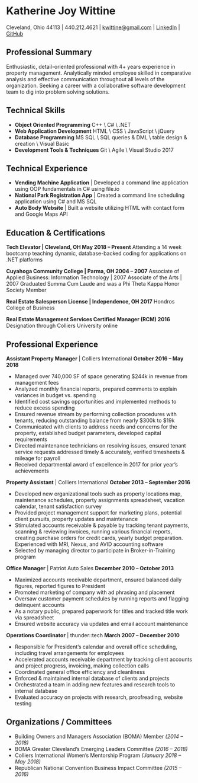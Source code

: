# **Katherine Joy Wittine**
Cleveland, Ohio 44113 | 440.212.4621 | kwittine@gmail.com | [LinkedIn](https://www.linkedin.com/in/katiewittine/) | [GitHub](https://github.com/kwittine)

## Professional Summary
Enthusiastic, detail-oriented professional with 4+ years experience in property management. Analytically minded employee skilled in comparative analysis and effective communication throughout all levels of the organization. Seeking a career with a collaborative software development team to dig into problem solving solutions.

## Technical Skills
* **Object Oriented Programming**		C++ \ C# \ .NET
* **Web Application Development**		HTML \ CSS \ JavaScript \ jQuery
* **Database Programming**			MS SQL \ SQL queries & DML \ table design & creation \ Visual Basic
* **Development Tools & Techniques**	Git \ Agile \ Visual Studio 2017

## Technical Experience
* **Vending Machine Application** | Developed a command line application using OOP fundamentals in C# using file.io
* **National Park Registration App** | Created a command line scheduling application using C# and MS SQL
* **Auto Body Website** | Built a website utilizing HTML with contact form and Google Maps API

## Education & Certifications
**Tech Elevator | Cleveland, OH									    May 2018 – Present**
Attending a 14 week bootcamp teaching dynamic, database-backed coding for applications on .NET platforms

**Cuyahoga Community College | Parma, OH								   2004 – 2007**
Associate of Applied Business: Information Technology | 2007
Associate of the Arts | 2007
Graduated Summa Cum Laude and was a Phi Theta Kappa Honor Society Member

**Real Estate Salesperson License | Independence, OH								2017**
Hondros College of Business

**Real Estate Management Services Certified Manager (RCM)							2016**
Designation through Colliers University online

## Professional Experience
**Assistant Property Manager** | Colliers International 					       **October 2016 – May 2018**
* Managed over 740,000 SF of space generating $244k in revenue from management fees
* Analyzed monthly financial reports, prepared comments to explain variances in budget vs. spending
* Identified cost savings opportunities and implemented methods to reduce excess spending
* Ensured revenue stream by performing collection procedures with tenants, reducing outstanding balance from nearly $300k to $19k
* Communicated with clients to address needs and concerns for the property, established budget parameters, developed capital requirements
* Directed maintenance technicians on resolving issues, ensured tenant service requests addressed timely & accurately, verified timesheets & mileage for payroll
* Received departmental award of excellence in 2017 for prior year’s achievements

**Property Assistant** | Colliers International 						          **October 2013 – September 2016**
* Developed new organizational tools such as property locations map, maintenance schedules, property assignments spreadsheet, vacation calendar, tenant satisfaction survey
* Provided project management support for marketing plans, potential client pursuits, property updates and maintenance
* Stimulated accounts receivable & payable by tracking tenant payments, scanning & reviewing invoices, running various financial reports, creating purchase orders for credit cards, yearly budget preparation.  Experienced with MRI, Nexus, and AVID accounting software
* Selected by managing director to participate in Broker-in-Training program

**Office Manager** | Patriot Auto Sales 						           **December 2010 – October 2013**
* Maximized accounts receivable department, ensured balanced daily figures, reported figures to President
* Promoted marketing of company with ad phrasing and placement
* Oversaw customer payment schedules by running reports and flagging delinquent accounts 
* As a notary public, prepared paperwork for titles and tracked title work via spreadsheet
* Ensured website accuracy via updates and email account maintenance

**Operations Coordinator** | thunder::tech 							**March 2007 – December 2010**
* Responsible for President’s calendar and overall office scheduling, including travel arrangements for employees
* Accelerated accounts receivable department by tracking client accounts and project progress, invoicing,   making collection calls
* Coordinated general office efficiency and cleanliness
* Enforced & maintained internal database of clients and projects
* Orchestrated a team in adding new features and research tools to internal database
* Evaluated accuracy on projects with research, proofreading, website testing

## Organizations / Committees
* Building Owners and Managers Association (BOMA) Member *(2014 – 2018)*
* BOMA Greater Cleveland’s Emerging Leaders Committee *(2016 – 2018)*
* Colliers International Women’s Mentorship Program *(January 2018 – May 2018)*
* Republican National Convention Business Impact Committee *(2015 – 2016)*
